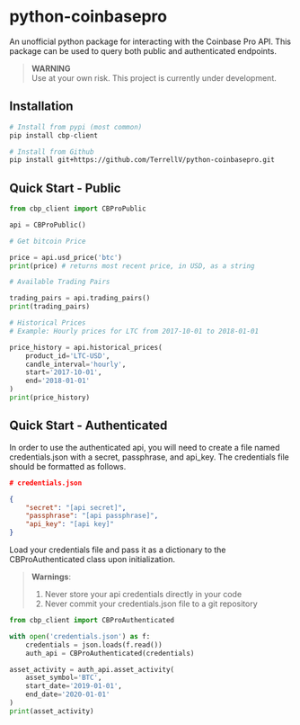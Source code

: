 # python-coinbasepro

An unofficial python package for interacting with the Coinbase Pro API. This package can be used to query both public and authenticated endpoints.

> **WARNING**</br>
>Use at your own risk. This project is currently under development.

## Installation

```python
# Install from pypi (most common)
pip install cbp-client
```

```bash
# Install from Github
pip install git+https://github.com/TerrellV/python-coinbasepro.git
```

## Quick Start - Public

```python
from cbp_client import CBProPublic

api = CBProPublic()
```

```python
# Get bitcoin Price

price = api.usd_price('btc')
print(price) # returns most recent price, in USD, as a string
```

```python
# Available Trading Pairs

trading_pairs = api.trading_pairs()
print(trading_pairs)
```

```python
# Historical Prices
# Example: Hourly prices for LTC from 2017-10-01 to 2018-01-01

price_history = api.historical_prices(
    product_id='LTC-USD',
    candle_interval='hourly',
    start='2017-10-01',
    end='2018-01-01'
)
print(price_history)
```

## Quick Start - Authenticated

In order to use the authenticated api, you will need to create a file named credentials.json with a secret, passphrase, and api_key. The credentials file should be formatted as follows.

```json
# credentials.json

{
    "secret": "[api secret]",
    "passphrase": "[api passphrase]",
    "api_key": "[api key]"
}
```

Load your credentials file and pass it as a dictionary to the CBProAuthenticated class upon initialization.

> **Warnings**:
>
>1. Never store your api credentials directly in your code
>2. Never commit your credentials.json file to a git repository

```python
from cbp_client import CBProAuthenticated

with open('credentials.json') as f:
    credentials = json.loads(f.read())
    auth_api = CBProAuthenticated(credentials)
```

```python
asset_activity = auth_api.asset_activity(
    asset_symbol='BTC',
    start_date='2019-01-01',
    end_date='2020-01-01'
)
print(asset_activity)
```
